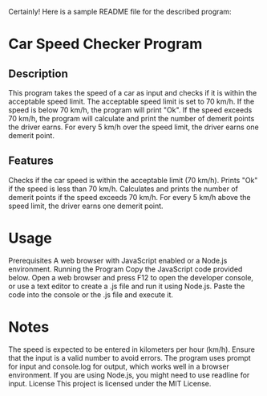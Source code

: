 
Certainly! Here is a sample README file for the described program:

# Car Speed Checker Program
## Description
This program takes the speed of a car as input and checks if it is within the acceptable speed limit. The acceptable speed limit is set to 70 km/h. If the speed is below 70 km/h, the program will print "Ok". If the speed exceeds 70 km/h, the program will calculate and print the number of demerit points the driver earns. For every 5 km/h over the speed limit, the driver earns one demerit point.

## Features
Checks if the car speed is within the acceptable limit (70 km/h).
Prints "Ok" if the speed is less than 70 km/h.
Calculates and prints the number of demerit points if the speed exceeds 70 km/h.
For every 5 km/h above the speed limit, the driver earns one demerit point.

# Usage
Prerequisites
A web browser with JavaScript enabled or a Node.js environment.
Running the Program
Copy the JavaScript code provided below.
Open a web browser and press F12 to open the developer console, or use a text editor to create a .js file and run it using Node.js.
Paste the code into the console or the .js file and execute it.

# Notes
The speed is expected to be entered in kilometers per hour (km/h).
Ensure that the input is a valid number to avoid errors.
The program uses prompt for input and console.log for output, which works well in a browser environment. If you are using Node.js, you might need to use readline for input.
License
This project is licensed under the MIT License.
